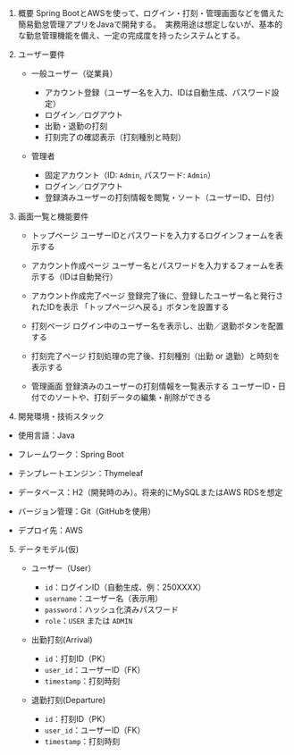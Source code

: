 1. 概要
Spring BootとAWSを使って、ログイン・打刻・管理画面などを備えた簡易勤怠管理アプリをJavaで開発する。  
実務用途は想定しないが、基本的な勤怠管理機能を備え、一定の完成度を持ったシステムとする。

2. ユーザー要件
    - 一般ユーザー（従業員）
        - アカウント登録（ユーザー名を入力、IDは自動生成、パスワード設定）
        - ログイン／ログアウト
        - 出勤・退勤の打刻
        - 打刻完了の確認表示（打刻種別と時刻）

    - 管理者
        - 固定アカウント（ID: `Admin`, パスワード: `Admin`）
        - ログイン／ログアウト
        - 登録済みユーザーの打刻情報を閲覧・ソート（ユーザーID、日付）


3. 画面一覧と機能要件
    - トップページ
        ユーザーIDとパスワードを入力するログインフォームを表示する

    - アカウント作成ページ
        ユーザー名とパスワードを入力するフォームを表示する（IDは自動発行）

    - アカウント作成完了ページ
        登録完了後に、登録したユーザー名と発行されたIDを表示
        「トップページへ戻る」ボタンを設置する
    
    - 打刻ページ
        ログイン中のユーザー名を表示し、出勤／退勤ボタンを配置する

    - 打刻完了ページ
        打刻処理の完了後、打刻種別（出勤 or 退勤）と時刻を表示する

    - 管理画面
        登録済みのユーザーの打刻情報を一覧表示する
        ユーザーID・日付でのソートや、打刻データの編集・削除ができる


4. 開発環境・技術スタック
- 使用言語：Java

- フレームワーク：Spring Boot

- テンプレートエンジン：Thymeleaf

- データベース：H2（開発時のみ）。将来的にMySQLまたはAWS RDSを想定

- バージョン管理：Git（GitHubを使用）

- デプロイ先：AWS


5. データモデル(仮)
    - ユーザー（User）
        - `id`：ログインID（自動生成、例：250XXXX）
        - `username`：ユーザー名（表示用）
        - `password`：ハッシュ化済みパスワード
        - `role`：`USER` または `ADMIN`

    - 出勤打刻(Arrival)
        - `id`：打刻ID（PK）
        - `user_id`：ユーザーID（FK）
        - `timestamp`：打刻時刻

    - 退勤打刻(Departure)
        - `id`：打刻ID（PK）
        - `user_id`：ユーザーID（FK）
        - `timestamp`：打刻時刻
